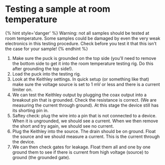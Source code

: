 # Testing a sample at room temperature

{% hint style='danger' %} Warning: not all samples should be tested at room temperature. Some samples could be damaged by even the very weak electronics in this testing procedure. Check before you test it that this isn't the case for your sample! {% endhint %}


1. Make sure the puck is grounded on the top side (you'll need to remove the bottom side to get it into the room temperature testing rig. Do this after grounding the top side!). 
2. Load the puck into the testing rig. 
3. Look at the Keithley settings. In quick setup (or something like that) make sure the voltage source is set to 1 mV or less and there is a current limiter on. 
4. We can test the Keithley output by plugging the coax output into a breakout pin that is grounded. Check the resistance is correct. (We are measuring the current through ground). At this stage the device still has its shorting pin in. 
5. Saftey check: plug the wire into a pin that is not connected to a device. When it is ungrounded, we should see a current. When we then remove the short and try again, we should see no current. 
6. Plug the Keithley into the source. The drain should be on ground. Float the source and we should measure a current. This is the current through the device. 
7. We can then check gates for leakage. Float them all and one by one ground them to see if there is current from high voltage (source) to ground (the grounded gate). 
